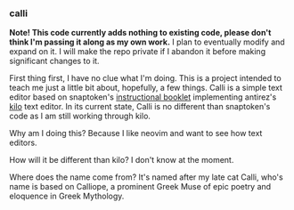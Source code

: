 ### calli

**Note! This code currently adds nothing to existing code, please don't think
I'm  passing it along as my own work.** I plan to eventually modify and expand
on it. I will make the repo private if I abandon it before making significant
changes to it.


First thing first, I have no clue what I'm doing. This is a project intended to
teach me just a little bit about, hopefully, a few things. Calli is a simple
text editor based on snaptoken's [instructional
booklet](https://viewsourcecode.org/snaptoken/kilo/index.html) implementing
antirez's [kilo](https://antirez.com/news/108) text editor. In its current
state, Calli is no different than snaptoken's code as I am still working
through kilo.

Why am I doing this? Because I like neovim and want to see how text editors.

How will it be different than kilo? I don't know at the moment.

Where does the name come from? It's named after my late cat Calli, who's name
is based on Calliope, a prominent Greek Muse of epic poetry and eloquence in
Greek Mythology.
